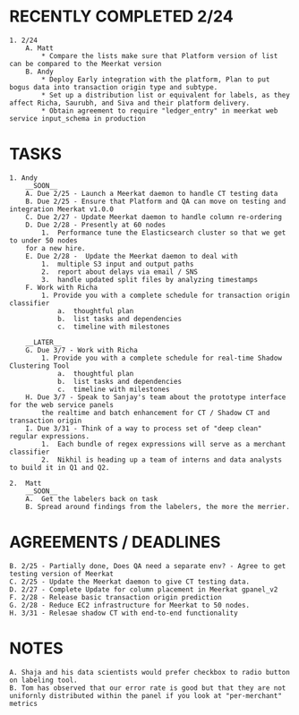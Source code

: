 RECENTLY COMPLETED 2/24
=======================
	1. 2/24
		A. Matt
			* Compare the lists make sure that Platform version of list can be compared to the Meerkat version
		B. Andy
			* Deploy Early integration with the platform, Plan to put bogus data into transaction origin type and subtype.
			* Set up a distribution list or equivalent for labels, as they affect Richa, Saurubh, and Siva and their platform delivery.
			* Obtain agreement to require "ledger_entry" in meerkat web service input_schema in production

TASKS
=====
	1. Andy
		__SOON__
		A. Due 2/25 - Launch a Meerkat daemon to handle CT testing data
		B. Due 2/25 - Ensure that Platform and QA can move on testing and integration Meerkat v1.0.0
		C. Due 2/27 - Update Meerkat daemon to handle column re-ordering
		D. Due 2/28 - Presently at 60 nodes
			1.  Performance tune the Elasticsearch cluster so that we get to under 50 nodes
		for a new hire.
		E. Due 2/28 -  Update the Meerkat daemon to deal with
			1.  multiple S3 input and output paths
			2.  report about delays via email / SNS
			3.  handle updated split files by analyzing timestamps
		F. Work with Richa
			1. Provide you with a complete schedule for transaction origin classifier
				a.  thoughtful plan
				b.  list tasks and dependencies
				c.  timeline with milestones

		__LATER__
		G. Due 3/7 - Work with Richa
			1. Provide you with a complete schedule for real-time Shadow Clustering Tool
				a.  thoughtful plan
				b.  list tasks and dependencies
				c.  timeline with milestones
		H. Due 3/7 - Speak to Sanjay's team about the prototype interface for the web service panels
			the realtime and batch enhancement for CT / Shadow CT and transaction origin
		I. Due 3/31 - Think of a way to process set of "deep clean" regular expressions.
			1.  Each bundle of regex expressions will serve as a merchant classifier
			2.  Nikhil is heading up a team of interns and data analysts to build it in Q1 and Q2.

	2.  Matt
		__SOON__
		A.  Get the labelers back on task
		B. Spread around findings from the labelers, the more the merrier.

AGREEMENTS / DEADLINES
======================
	B. 2/25 - Partially done, Does QA need a separate env? - Agree to get testing version of Meerkat
	C. 2/25 - Update the Meerkat daemon to give CT testing data.
	D. 2/27 - Complete Update for column placement in Meerkat gpanel_v2
	F. 2/28 - Release basic transaction origin prediction
	G. 2/28 - Reduce EC2 infrastructure for Meerkat to 50 nodes.
	H. 3/31 - Relesae shadow CT with end-to-end functionality

NOTES
=====
	A. Shaja and his data scientists would prefer checkbox to radio button on labeling tool.
	B. Tom has observed that our error rate is good but that they are not unifornly distributed within the panel if you look at "per-merchant" metrics

